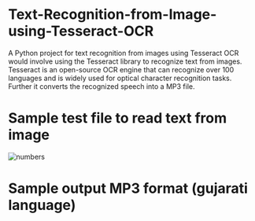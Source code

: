 # Text-Recognition-from-Image-using-Tesseract-OCR
A Python project for text recognition from images using Tesseract OCR would involve using the Tesseract library to recognize text from images. Tesseract is an open-source OCR engine that can recognize over 100 languages and is widely used for optical character recognition tasks. Further it converts the recognized speech into a MP3 file.
# Sample test file to read text from image
![numbers](https://github.com/parekhdhruvee/Text-Recognition-from-Image-using-Tesseract-OCR/assets/56766743/5c3e4895-e2ff-4a75-a09f-f284edc82a89)
# Sample output MP3 format (gujarati language)
